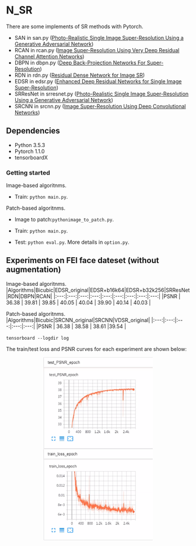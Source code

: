 # N_SR
 
There are some implements of SR methods with Pytorch.  <br>
* SAN in san.py ([Photo-Realistic Single Image Super-Resolution Using a Generative Adversarial Network](http://openaccess.thecvf.com/content_CVPR_2019/papers/Dai_Second-Order_Attention_Network_for_Single_Image_Super-Resolution_CVPR_2019_paper.pdf))
* RCAN in rcan.py ([Image Super-Resolution Using Very Deep Residual Channel Attention Networks](http://openaccess.thecvf.com/content_ECCV_2018/papers/Yulun_Zhang_Image_Super-Resolution_Using_ECCV_2018_paper.pdf))
* DBPN in dbpn.py ([Deep Back-Projection Networks For Super-Resolution](https://arxiv.org/abs/1904.05677))
* RDN in rdn.py ([Residual Dense Network for Image SR](https://arxiv.org/pdf/1802.08797v2.pdf))
* EDSR in edsr.py ([Enhanced Deep Residual Networks for Single Image Super-Resolution](https://arxiv.org/abs/1707.02921))
* SRResNet in srresnet.py ([Photo-Realistic Single Image Super-Resolution Using a Generative Adversarial Network](https://arxiv.org/abs/1609.04802))
* SRCNN in srcnn.py ([Image Super-Resolution Using Deep Convolutional Networks](https://arxiv.org/abs/1501.00092))

## Dependencies
* Python 3.5.3
* Pytorch 1.1.0
* tensorboardX

### Getting started
Image-based algoritnms.
* Train: `python main.py`. </br>

Patch-based algoritnms.
* Image to patch:`pythonimage_to_patch.py`. </br>
* Train: `python main.py`. </br>

* Test: `python eval.py`. More details in `option.py`.</br>

## Experiments on FEI face dateset (without augmentation)
Image-based algoritnms.
|Algorithms|Bicubic|EDSR_original|EDSR+b16k64|EDSR+b32k256|SRResNet|RDN|DBPN|RCAN|
|:---:|:---:|:---:|:---:|:---:|:---:|:---:|:---:|:---:|
|PSNR | 36.38 | 39.81 | 39.85 | 40.05 | 40.04 | 39.90 | 40.14 | 40.03 |

Patch-based algoritnms.
|Algorithms|Bicubic|SRCNN_original|SRCNN|VDSR_original|
|:---:|:---:|:---:|:---:|:---:|
|PSNR | 36.38 | 38.58 | 38.61 |39.54 |

`tensorboard --logdir log`</br>

The train/test loss and PSNR curves for each experiment are shown below:</br>
<p align="center"><img src="./log.png" align="center" width=300 height=500/></p>
